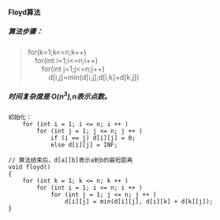 #### Floyd算法

##### 算法步骤：
>for(k=1;k<=n;k++)  
>&emsp;for(int i=1;i<=n;i++)  
>&emsp;&emsp;for(int j=1;j<=n;j++)  
>&emsp;&emsp;&emsp;d[i,j]=min(d[i,j],d[i,k]+d[k,j])
##### 时间复杂度是 O(n<sup>3</sup>),n表示点数。   
```
初始化：
    for (int i = 1; i <= n; i ++ )
        for (int j = 1; j <= n; j ++ )
            if (i == j) d[i][j] = 0;
            else d[i][j] = INF;

// 算法结束后，d[a][b]表示a到b的最短距离
void floyd()
{
    for (int k = 1; k <= n; k ++ )
        for (int i = 1; i <= n; i ++ )
            for (int j = 1; j <= n; j ++ )
                d[i][j] = min(d[i][j], d[i][k] + d[k][j]);
}
```
